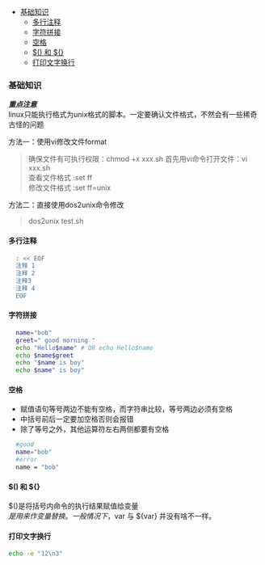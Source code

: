 - [基础知识](#基础知识)
  - [多行注释](#多行注释)
  - [字符拼接](#字符拼接)
  - [空格](#空格)
  - [$() 和 ${}](#-和-)
  - [打印文字换行](#打印文字换行)

### 基础知识

**_重点注意_**  
linux只能执行格式为unix格式的脚本。一定要确认文件格式，不然会有一些稀奇古怪的问题

方法一：使用vi修改文件format
> 确保文件有可执行权限：chmod +x xxx.sh
> 首先用vi命令打开文件：vi xxx.sh  
> 查看文件格式 :set ff  
> 修改文件格式 :set ff=unix  

方法二：直接使用dos2unix命令修改  
> dos2unix test.sh

#### 多行注释

```bash
  : << EOF
  注释 1
  注释 2
  注释3
  注释 4
  EOF
```

#### 字符拼接

```bash
  name="bob"
  greet=" good morning "
  echo "Hello$name" # OR echo Hello$name
  echo $name$greet
  echo "$name is boy"
  echo $name" is boy"
```

#### 空格

- 赋值语句等号两边不能有空格，而字符串比较，等号两边必须有空格
- 中括号前后一定要加空格否则会报错
- 除了等号之外，其他运算符左右两侧都要有空格

```bash
  #good
  name="bob"
  #error
  name = "bob"
```

#### $() 和 ${}

$()是将括号内命令的执行结果赋值给变量  
${} 是用来作变量替换。一般情况下，$var 与 ${var} 并没有啥不一样。

#### 打印文字换行

```bash
echo -e "12\n3"
```
